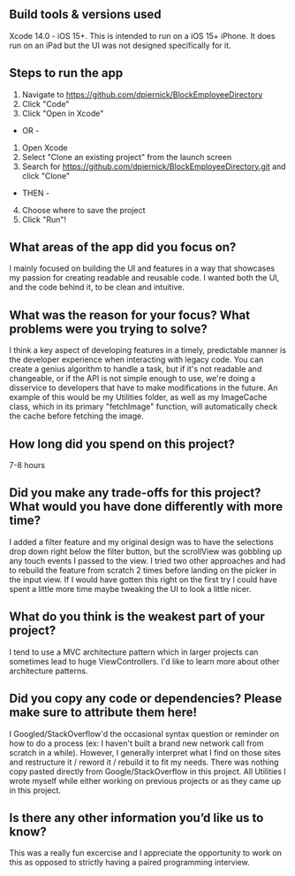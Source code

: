 ## Build tools & versions used
Xcode 14.0 - iOS 15+.
This is intended to run on a iOS 15+ iPhone. It does run on an iPad but the UI was not designed specifically for it.

## Steps to run the app
1. Navigate to https://github.com/dpiernick/BlockEmployeeDirectory
2. Click "Code"
3. Click "Open in Xcode"
 - OR -
1. Open Xcode
2. Select "Clone an existing project" from the launch screen
3. Search for https://github.com/dpiernick/BlockEmployeeDirectory.git and click "Clone"
 - THEN -
4. Choose where to save the project
5. Click "Run"!

## What areas of the app did you focus on?
I mainly focused on building the UI and features in a way that showcases my passion for creating readable and reusable code.
I wanted both the UI, and the code behind it, to be clean and intuitive.

## What was the reason for your focus? What problems were you trying to solve?
I think a key aspect of developing features in a timely, predictable manner is the developer experience when interacting with legacy code.
You can create a genius algorithm to handle a task, but if it's not readable and changeable, or if the API is not simple enough to use, we're doing a disservice to developers that have to make modifications in the future.
An example of this would be my Utilities folder, as well as my ImageCache class, which in its primary "fetchImage" function, will automatically check the cache before fetching the image.

## How long did you spend on this project?
7-8 hours

## Did you make any trade-offs for this project? What would you have done differently with more time?
I added a filter feature and my original design was to have the selections drop down right below the filter button, but the scrollView was gobbling up any touch events I passed to the view.
I tried two other approaches and had to rebuild the feature from scratch 2 times before landing on the picker in the input view.
If I would have gotten this right on the first try I could have spent a little more time maybe tweaking the UI to look a little nicer.

## What do you think is the weakest part of your project?
I tend to use a MVC architecture pattern which in larger projects can sometimes lead to huge ViewControllers.  I'd like to learn more about other architecture patterns.

## Did you copy any code or dependencies? Please make sure to attribute them here!
I Googled/StackOverflow'd the occasional syntax question or reminder on how to do a process (ex: I haven't built a brand new network call from scratch in a while).
However, I generally interpret what I find on those sites and restructure it / reword it / rebuild it to fit my needs. There was nothing copy pasted directly from Google/StackOverflow in this project.
All Utilities I wrote myself while either working on previous projects or as they came up in this project.

## Is there any other information you’d like us to know?
This was a really fun excercise and I appreciate the opportunity to work on this as opposed to strictly having a paired programming interview.
